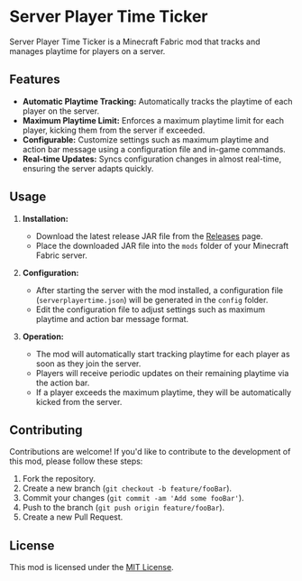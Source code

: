 # Server Player Time Ticker

Server Player Time Ticker is a Minecraft Fabric mod that tracks and manages playtime for players on a server.

## Features

- **Automatic Playtime Tracking:** Automatically tracks the playtime of each player on the server.
- **Maximum Playtime Limit:** Enforces a maximum playtime limit for each player, kicking them from the server if exceeded.
- **Configurable:** Customize settings such as maximum playtime and action bar message using a configuration file and in-game commands.
- **Real-time Updates:** Syncs configuration changes in almost real-time, ensuring the server adapts quickly.

## Usage

1. **Installation:**
   - Download the latest release JAR file from the [Releases](https://github.com/yourusername/server-playertime-ticker/releases) page.
   - Place the downloaded JAR file into the `mods` folder of your Minecraft Fabric server.
   
2. **Configuration:**
   - After starting the server with the mod installed, a configuration file (`serverplayertime.json`) will be generated in the `config` folder.
   - Edit the configuration file to adjust settings such as maximum playtime and action bar message format.

3. **Operation:**
   - The mod will automatically start tracking playtime for each player as soon as they join the server.
   - Players will receive periodic updates on their remaining playtime via the action bar.
   - If a player exceeds the maximum playtime, they will be automatically kicked from the server.

## Contributing

Contributions are welcome! If you'd like to contribute to the development of this mod, please follow these steps:

1. Fork the repository.
2. Create a new branch (`git checkout -b feature/fooBar`).
3. Commit your changes (`git commit -am 'Add some fooBar'`).
4. Push to the branch (`git push origin feature/fooBar`).
5. Create a new Pull Request.

## License

This mod is licensed under the [MIT License](LICENSE).
